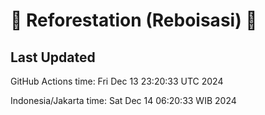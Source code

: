 
# 🌳 Reforestation (Reboisasi) 🌲

## Last Updated

GitHub Actions time: Fri Dec 13 23:20:33 UTC 2024

Indonesia/Jakarta time: Sat Dec 14 06:20:33 WIB 2024
